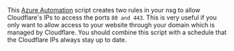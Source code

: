 This [Azure Automation](https://learn.microsoft.com/en-us/azure/automation/overview) script creates two rules in your nsg to allow Cloudflare's IPs to access the ports `80 and 443`. This is very useful if you only want to allow access to your website through your domain which is managed by Cloudflare. You should combine this script with a schedule that the Cloudflare IPs always stay up to date.
